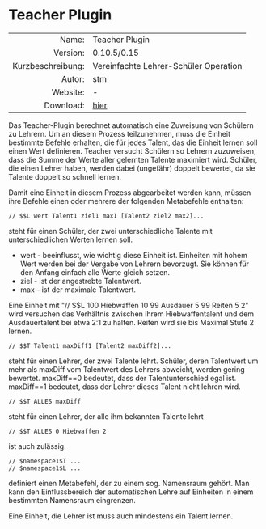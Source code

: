 # Teacher Plugin

| | |
| ---: | --- |
| Name: | Teacher Plugin |
| Version: | 0.10.5/0.15 |
| Kurzbeschreibung: | Vereinfachte Lehrer-Schüler Operation |
| Autor: | stm |
| Website: | - |
| Download: | [hier](/de/download/#teacher) |

Das Teacher-Plugin berechnet automatisch eine Zuweisung von Schülern
zu Lehrern. Um an diesem Prozess teilzunehmen, muss die Einheit
bestimmte Befehle erhalten, die für jedes Talent, das die Einheit lernen
soll einen Wert definieren. Teacher versucht Schülern so Lehrern zuzuweisen,
dass die Summe der Werte aller gelernten Talente maximiert wird. Schüler, die 
einen Lehrer haben, werden dabei (ungefähr) doppelt bewertet, da sie Talente
doppelt so schnell lernen.


Damit eine Einheit in diesem Prozess abgearbeitet werden kann, müssen ihre
Befehle einen oder mehrere der folgenden Metabefehle enthalten:

    // $$L wert Talent1 ziel1 max1 [Talent2 ziel2 max2]...

steht für einen Schüler, der zwei unterschiedliche Talente mit 
unterschiedlichen Werten lernen soll. 

* wert  -  beeinflusst, wie wichtig diese Einheit ist. Einheiten mit hohem Wert werden bei der 
          Vergabe von Lehrern bevorzugt.  Sie können für den Anfang einfach alle Werte gleich setzen.
* ziel   - ist der angestrebte Talentwert. 
*  max   -  ist der maximale Talentwert.

Eine Einheit mit "// $$L 100 Hiebwaffen 10 99 Ausdauer 5 99 Reiten 5 2" wird versuchen das 
Verhältnis zwischen ihrem Hiebwaffentalent und dem Ausdauertalent bei etwa 2:1 zu halten. Reiten 
wird sie bis Maximal Stufe 2 lernen.
        
    // $$T Talent1 maxDiff1 [Talent2 maxDiff2]...

steht für einen Lehrer, der zwei Talente lehrt. Schüler, deren Talentwert
um mehr als maxDiff vom Talentwert des Lehrers abweicht, werden gering
bewertet. maxDiff==0 bedeutet, dass der Talentunterschied egal ist. 
maxDiff==1 bedeutet, dass der Lehrer dieses Talent nicht lehren wird.

    // $$T ALLES maxDiff

steht für einen Lehrer, der alle ihm bekannten Talente lehrt

    // $$T ALLES 0 Hiebwaffen 2

ist auch zulässig.
        
    // $namespace1$T ...
    // $namespace1$L ...

definiert einen Metabefehl, der zu einem sog. Namensraum gehört. Man kann
den Einflussbereich der automatischen Lehre auf Einheiten in einem bestimmten
Namensraum eingrenzen.  

Eine Einheit, die Lehrer ist muss auch mindestens ein Talent lernen.

